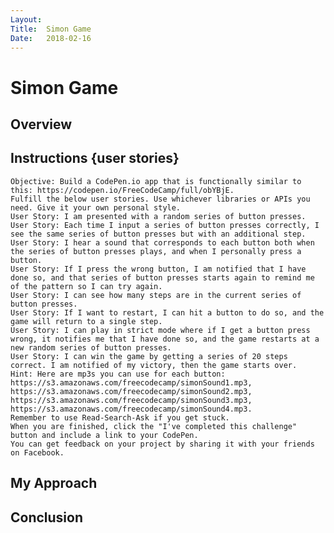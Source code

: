 ```yaml
---
Layout:
Title:  Simon Game
Date:   2018-02-16
---
```


# Simon Game

## Overview
## Instructions {user stories}

    Objective: Build a CodePen.io app that is functionally similar to this: https://codepen.io/FreeCodeCamp/full/obYBjE.
    Fulfill the below user stories. Use whichever libraries or APIs you need. Give it your own personal style.
    User Story: I am presented with a random series of button presses.
    User Story: Each time I input a series of button presses correctly, I see the same series of button presses but with an additional step.
    User Story: I hear a sound that corresponds to each button both when the series of button presses plays, and when I personally press a button.
    User Story: If I press the wrong button, I am notified that I have done so, and that series of button presses starts again to remind me of the pattern so I can try again.
    User Story: I can see how many steps are in the current series of button presses.
    User Story: If I want to restart, I can hit a button to do so, and the game will return to a single step.
    User Story: I can play in strict mode where if I get a button press wrong, it notifies me that I have done so, and the game restarts at a new random series of button presses.
    User Story: I can win the game by getting a series of 20 steps correct. I am notified of my victory, then the game starts over.
    Hint: Here are mp3s you can use for each button: https://s3.amazonaws.com/freecodecamp/simonSound1.mp3, https://s3.amazonaws.com/freecodecamp/simonSound2.mp3, https://s3.amazonaws.com/freecodecamp/simonSound3.mp3, https://s3.amazonaws.com/freecodecamp/simonSound4.mp3.
    Remember to use Read-Search-Ask if you get stuck.
    When you are finished, click the "I've completed this challenge" button and include a link to your CodePen.
    You can get feedback on your project by sharing it with your friends on Facebook.

    
## My Approach
## Conclusion